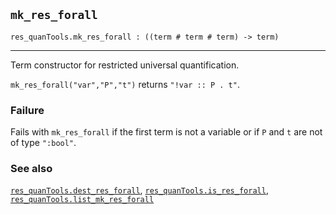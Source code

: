 ## `mk_res_forall`

``` hol4
res_quanTools.mk_res_forall : ((term # term # term) -> term)
```

------------------------------------------------------------------------

Term constructor for restricted universal quantification.

`mk_res_forall("var","P","t")` returns `"!var :: P . t"`.

### Failure

Fails with `mk_res_forall` if the first term is not a variable or if `P`
and `t` are not of type `":bool"`.

### See also

[`res_quanTools.dest_res_forall`](#res_quanTools.dest_res_forall),
[`res_quanTools.is_res_forall`](#res_quanTools.is_res_forall),
[`res_quanTools.list_mk_res_forall`](#res_quanTools.list_mk_res_forall)
